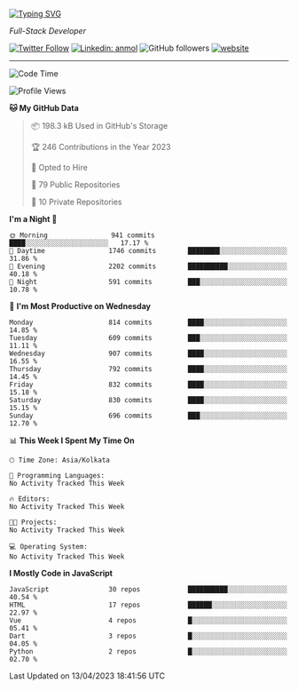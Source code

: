 [![Typing SVG](https://readme-typing-svg.herokuapp.com?lines=HI%2C+I'm+Tonal;I'm+a+Full+Stack+Developer)](https://git.io/typing-svg)

<p><em>Full-Stack Developer</em></p>

[![Twitter Follow](https://img.shields.io/twitter/follow/tonalmathew?style=flat)](https://twitter.com/intent/follow?screen_name=tonalmathew)
[![Linkedin: anmol](https://img.shields.io/badge/tonal-mathew?style=flat-square&logo=Linkedin&logoColor=white&link=https://www.linkedin.com/in/tonal-mathew/)](https://www.linkedin.com/in/tonal-mathew/)
![GitHub followers](https://img.shields.io/github/followers/tonalmathew?label=Follow&style=social)
[![website](https://img.shields.io/badge/Website-46a2f1.svg?&style=flat-square&logo=Google-Chrome&logoColor=white&link=http://tonalmathew.github.io/)](http://tonalmathew.github.io/)

---
<!--START_SECTION:waka-->
![Code Time](http://img.shields.io/badge/Code%20Time-996%20hrs%2040%20mins-blue)

![Profile Views](http://img.shields.io/badge/Profile%20Views-0-blue)

**🐱 My GitHub Data** 

> 📦 198.3 kB Used in GitHub's Storage 
 > 
> 🏆 246 Contributions in the Year 2023
 > 
> 💼 Opted to Hire
 > 
> 📜 79 Public Repositories 
 > 
> 🔑 10 Private Repositories 
 > 
**I'm a Night 🦉** 

```text
🌞 Morning                941 commits         ████░░░░░░░░░░░░░░░░░░░░░   17.17 % 
🌆 Daytime                1746 commits        ████████░░░░░░░░░░░░░░░░░   31.86 % 
🌃 Evening                2202 commits        ██████████░░░░░░░░░░░░░░░   40.18 % 
🌙 Night                  591 commits         ███░░░░░░░░░░░░░░░░░░░░░░   10.78 % 
```
📅 **I'm Most Productive on Wednesday** 

```text
Monday                   814 commits         ████░░░░░░░░░░░░░░░░░░░░░   14.85 % 
Tuesday                  609 commits         ███░░░░░░░░░░░░░░░░░░░░░░   11.11 % 
Wednesday                907 commits         ████░░░░░░░░░░░░░░░░░░░░░   16.55 % 
Thursday                 792 commits         ████░░░░░░░░░░░░░░░░░░░░░   14.45 % 
Friday                   832 commits         ████░░░░░░░░░░░░░░░░░░░░░   15.18 % 
Saturday                 830 commits         ████░░░░░░░░░░░░░░░░░░░░░   15.15 % 
Sunday                   696 commits         ███░░░░░░░░░░░░░░░░░░░░░░   12.70 % 
```


📊 **This Week I Spent My Time On** 

```text
🕑︎ Time Zone: Asia/Kolkata

💬 Programming Languages: 
No Activity Tracked This Week

🔥 Editors: 
No Activity Tracked This Week

🐱‍💻 Projects: 
No Activity Tracked This Week

💻 Operating System: 
No Activity Tracked This Week
```

**I Mostly Code in JavaScript** 

```text
JavaScript               30 repos            ██████████░░░░░░░░░░░░░░░   40.54 % 
HTML                     17 repos            ██████░░░░░░░░░░░░░░░░░░░   22.97 % 
Vue                      4 repos             █░░░░░░░░░░░░░░░░░░░░░░░░   05.41 % 
Dart                     3 repos             █░░░░░░░░░░░░░░░░░░░░░░░░   04.05 % 
Python                   2 repos             █░░░░░░░░░░░░░░░░░░░░░░░░   02.70 % 
```




 Last Updated on 13/04/2023 18:41:56 UTC
<!--END_SECTION:waka-->
